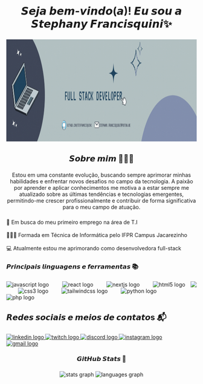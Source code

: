 <h1 align="center">𝙎𝙚𝙟𝙖 𝙗𝙚𝙢-𝙫𝙞𝙣𝙙𝙤(𝙖)!  𝙀𝙪 𝙨𝙤𝙪 𝙖 𝙎𝙩𝙚𝙥𝙝𝙖𝙣𝙮 𝙁𝙧𝙖𝙣𝙘𝙞𝙨𝙦𝙪𝙞𝙣𝙞✨</h1>

###

<div align="center">
  <img height="270" src="https://github.com/SteFrancisquini/SteFrancisquini/blob/main/header_ste.gif?raw=true"  />
</div>

###

<h2 align="center">𝙎𝙤𝙗𝙧𝙚 𝙢𝙞𝙢 👩🏻‍💻</h2>

###

<p align="center">Estou em uma  constante evolução, buscando sempre aprimorar minhas habilidades e enfrentar novos desafios no campo da tecnologia. A paixão por aprender e aplicar conhecimentos me motiva a a estar sempre me atualizado sobre as últimas tendências e tecnologias emergentes, permitindo-me crescer profissionalmente e contribuir de forma significativa para o meu campo de atuação.</p>

###

<p align="left">📌 Em busca do meu primeiro emprego na área de T.I<br><br>👩🏻‍🎓 Formada em Técnica de Informática pelo IFPR Campus Jacarezinho<br><br>💻 Atualmente estou me aprimorando como desenvolvedora full-stack</p>

###

<h3 align="left">𝙋𝙧𝙞𝙣𝙘𝙞𝙥𝙖𝙞𝙨 𝙡𝙞𝙣𝙜𝙪𝙖𝙜𝙚𝙣𝙨 𝙚 𝙛𝙚𝙧𝙧𝙖𝙢𝙚𝙣𝙩𝙖𝙨   📚</h3>

###

<img align="right" height="154" src="https://media.tenor.com/ZwiXDI5sKe0AAAAM/lain-serial-experiments-lain.gif"  />

###

<div align="left">
  <img src="https://cdn.jsdelivr.net/gh/devicons/devicon/icons/javascript/javascript-plain.svg" height="40" alt="javascript logo"  />
  <img width="27" />
  <img src="https://cdn.jsdelivr.net/gh/devicons/devicon/icons/react/react-original-wordmark.svg" height="40" alt="react logo"  />
  <img width="27" />
  <img src="https://cdn.jsdelivr.net/gh/devicons/devicon/icons/nextjs/nextjs-original.svg" height="40" alt="nextjs logo"  />
  <img width="27" />
  <img src="https://cdn.jsdelivr.net/gh/devicons/devicon/icons/html5/html5-plain.svg" height="40" alt="html5 logo"  />
  <img width="27" />
  <img src="https://cdn.jsdelivr.net/gh/devicons/devicon/icons/css3/css3-plain.svg" height="40" alt="css3 logo"  />
  <img width="27" />
  <img src="https://cdn.jsdelivr.net/gh/devicons/devicon/icons/tailwindcss/tailwindcss-original-wordmark.svg" height="40" alt="tailwindcss logo"  />
  <img width="27" />
  <img src="https://cdn.jsdelivr.net/gh/devicons/devicon/icons/python/python-original.svg" height="40" alt="python logo"  />
  <img width="27" />
  <img src="https://cdn.jsdelivr.net/gh/devicons/devicon/icons/php/php-original.svg" height="40" alt="php logo"  />
</div>

###

<h2 align="left">𝙍𝙚𝙙𝙚𝙨 𝙨𝙤𝙘𝙞𝙖𝙞𝙨 𝙚 𝙢𝙚𝙞𝙤𝙨 𝙙𝙚 𝙘𝙤𝙣𝙩𝙖𝙩𝙤s 📬</h2>

###

<div align="left">
  <a href="https://www.linkedin.com/in/stephany-eduarda-francisquini-0481ba325/" target="_blank">
    <img src="https://img.shields.io/static/v1?message=LinkedIn&logo=linkedin&label=&color=0077B5&logoColor=white&labelColor=&style=for-the-badge" height="35" alt="linkedin logo"  />
  </a>
  <a href="https://www.twitch.tv/stecerejinha" target="_blank">
    <img src="https://img.shields.io/static/v1?message=Twitch&logo=twitch&label=&color=9146FF&logoColor=white&labelColor=&style=for-the-badge" height="35" alt="twitch logo"  />
  </a>
  <a href="https://discord.com/channels/@stecerejinha" target="_blank">
    <img src="https://img.shields.io/static/v1?message=Discord&logo=discord&label=&color=7289DA&logoColor=white&labelColor=&style=for-the-badge" height="35" alt="discord logo"  />
  </a>
  <a href="https://www.instagram.com/ste.francisquini/" target="_blank">
    <img src="https://img.shields.io/static/v1?message=Instagram&logo=instagram&label=&color=E4405F&logoColor=white&labelColor=&style=for-the-badge" height="35" alt="instagram logo"  />
  </a>
  <a href="mailto:stephany.francisquini@gmail.com" target="_blank">
    <img src="https://img.shields.io/static/v1?message=Gmail&logo=gmail&label=&color=D14836&logoColor=white&labelColor=&style=for-the-badge" height="35" alt="gmail logo"  />
  </a>
</div>

###

<h3 align="center">𝙂𝙞𝙩𝙃𝙪𝙗 𝙎𝙩𝙖𝙩𝙨 👾</h3>

###

<div align="center">
  <img src="https://github-readme-stats.vercel.app/api?username=SteFrancisquini&hide_title=false&hide_rank=false&show_icons=true&include_all_commits=true&count_private=true&disable_animations=false&theme=tokyonight&locale=en&hide_border=false&order=1" height="150" alt="stats graph"  />
  <img src="https://github-readme-stats.vercel.app/api/top-langs?username=SteFrancisquini&locale=pt-br&hide_title=false&layout=compact&card_width=320&langs_count=5&theme=tokyonight&hide_border=false&order=2" height="150" alt="languages graph"  />
</div>

###
